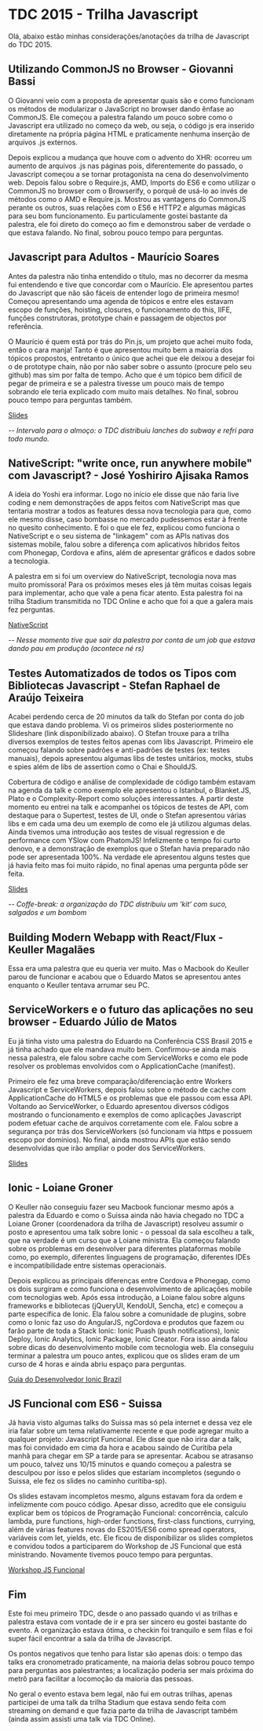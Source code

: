 # TDC 2015 - Trilha Javascript

Olá, abaixo estão minhas considerações/anotações da trilha de Javascript do TDC 2015.


## Utilizando CommonJS no Browser - Giovanni Bassi

O Giovanni veio com a proposta de apresentar quais são e como funcionam os métodos de modularizar o JavaScript no browser dando ênfase ao CommonJS. Ele começou a palestra falando um pouco sobre como o Javascript era utilizado no começo da web, ou seja, o código js era inserido diretamente na própria página HTML e praticamente nenhuma inserção de arquivos .js externos. 

Depois explicou a mudança que houve com o advento do XHR: ocorreu um aumento de arquivos .js nas páginas pois, diferentemente do passado, o Javascript começou a se tornar protagonista na cena do desenvolvimento web. Depois falou sobre o Require.js, AMD, Imports do ES6 e como utilizar o CommonJS no browser com o Browserify, o porquê de usá-lo ao invés de métodos como o AMD e Require.js. Mostrou as vantagens do CommonJS perante os outros, suas relações com o ES6 e HTTP2 e algumas mágicas para seu bom funcionamento. Eu particulamente gostei bastante da palestra, ele foi direto do começo ao fim e demonstrou saber de verdade o que estava falando. No final, sobrou pouco tempo para perguntas.


## Javascript para Adultos - Maurício Soares

Antes da palestra não tinha entendido o título, mas no decorrer da mesma fui entendendo e tive que concordar com o Maurício. Ele apresentou partes do Javascript que não são fáceis de entender logo de primeira mesmo! Começou apresentando uma agenda de tópicos e entre eles estavam escopo de funções, hoisting, closures, o funcionamento do this, IIFE, funções construtoras, prototype chain e passagem de objectos por referência. 

O Maurício é quem está por trás do Pin.js, um projeto que achei muito foda, então o cara manja! Tanto é que apresentou muito bem a maioria dos tópicos propostos, entretanto o único que achei que ele deixou a desejar foi o de prototype chain, não por não saber sobre o assunto (procure pelo seu github) mas sim por falta de tempo. Acho que é um tópico bem dificil de pegar de primeira e se a palestra tivesse um pouco mais de tempo sobrando ele teria explicado com muito mais detalhes. No final, sobrou pouco tempo para perguntas também.

[Slides](https://speakerdeck.com/mauriciosoares/javascript-para-adultos)


*-- Intervalo para o almoço: o TDC distribuíu lanches do subway e refri para todo mundo.*


## NativeScript: "write once, run anywhere mobile" com Javascript? - José Yoshiriro Ajisaka Ramos

A ideia do Yoshi era informar. Logo no início ele disse que não faria live coding e nem demonstrações de apps feitos com NativeScript mas que tentaria mostrar a todos as features dessa nova tecnologia para que, como ele mesmo disse, caso bombasse no mercado pudessemos estar à frente no quesito conhecimento. E foi o que ele fez, explicou como funciona o NativeScript e o seu sistema de "linkagem" com as APIs nativas dos sistemas mobile, falou sobre a diferença com aplicativos híbridos feitos com Phonegap, Cordova e afins, além de apresentar gráficos e dados sobre a tecnologia. 

A palestra em si foi um overview do NativeScript, tecnologia nova mas muito promissora! Para os próximos meses eles já têm muitas coisas legais para implementar, acho que vale a pena ficar atento. Esta palestra foi na trilha Stadium transmitida no TDC Online e acho que foi a que a galera mais fez perguntas.

[NativeScript](https://www.nativescript.org/)


*-- Nesse momento tive que sair da palestra por conta de um job que estava dando pau em produção (acontece né rs)*


## Testes Automatizados de todos os Tipos com Bibliotecas Javascript - Stefan Raphael de Araújo Teixeira

Acabei perdendo cerca de 20 minutos da talk do Stefan por conta do job que estava dando problema. Vi os primeiros slides posteriormente no Slideshare (link disponibilizado abaixo). O Stefan trouxe para a trilha diversos exemplos de testes feitos apenas com libs Javascript. Primeiro ele começou falando sobre padrões e anti-padrões de testes (ex: testes manuais), depois apresentou algumas libs de testes unitários, mocks, stubs e spies além de libs de assertion como o Chai e ShouldJS.

Cobertura de código e análise de complexidade de código também estavam na agenda da talk e como exemplo ele apresentou o Istanbul, o Blanket.JS, Plato e o Complexity-Report como soluções interessantes. A partir deste momento eu entrei na talk e acompanhei os tópicos de testes de API, com destaque para o Supertest, testes de UI, onde o Stefan apresentou várias libs e em cada uma deu um exemplo de como ele já utilizou algumas delas. Ainda tivemos uma introdução aos testes de visual regression e de performance com YSlow com PhatomJS! Infelizmente o tempo foi curto denovo, e a demonstração de exemplos que o Stefan havia preparado não pode ser apresentada 100%. Na verdade ele apresentou alguns testes que já havia feito mas foi muito rápido, no final apenas uma pergunta pôde ser feita.

[Slides](http://www.slideshare.net/stefanteixeira/tdc-2015-so-paulo-testes-automatizados-de-todos-os-tipos-usando-bibliotecas-javascript)


*-- Coffe-break: a organização do TDC distribuiu um 'kit' com suco, salgados e um bombom*


## Building Modern Webapp with React/Flux - Keuller Magalães

Essa era uma palestra que eu queria ver muito. Mas o Macbook do Keuller parou de funcionar e acabou que o Eduardo Matos se apresentou antes enquanto o Keuller tentava arrumar seu PC.


## ServiceWorkers e o futuro das aplicações no seu browser - Eduardo Júlio de Matos

Eu já tinha visto uma palestra do Eduardo na Conferência CSS Brasil 2015 e já tinha achado que ele mandava muito bem. Confirmou-se ainda mais nessa palestra, ele falou sobre cache com ServiceWorks e como ele pode resolver os problemas envolvidos com o ApplicationCache (manifest). 

Primeiro ele fez uma breve comparação/diferenciação entre Workers Javascript e ServiceWorkers, depois falou sobre o método de cache com ApplicationCache do HTML5 e os problemas que ele passou com essa API. Voltando ao ServiceWorker, o Eduardo apresentou diversos códigos mostrando o funcionamento e exemplos de como aplicações Javascript podem efetuar cache de arquivos corretamente com ele. Falou sobre a segurança por trás dos ServiceWorkers (só funcionam via https e possuem escopo por domínios). No final, ainda mostrou APIs que estão sendo desenvolvidas que irão ampliar o poder dos ServiceWorkers.

[Slides](https://github.com/eduardojmatos/service-worker-tdc-sp-2015)


## Ionic - Loiane Groner

O Keuller não conseguiu fazer seu Macbook funcionar mesmo após a palestra da Eduardo e como o Suissa ainda não havia chegado no TDC a Loiane Groner (coordenadora da trilha de Javascript) resolveu assumir o posto e apresentou uma talk sobre Ionic - o pessoal da sala escolheu a talk, que na verdade é um curso que a Loiane ministra. Ela começou falando sobre os problemas em desenvolver para diferentes plataformas mobile como, po exemplo, diferentes linguagens de programação, diferentes IDEs e incompatibilidade entre sistemas operacionais. 

Depois explicou as principais diferenças entre Cordova e Phonegap, como os dois surgiram e como funciona o desenvolvimento de aplicações mobile com tecnologias web. Após essa introdução, a Loiane falou sobre alguns frameworks e bibliotecas (jQueryUI, KendoUI, Sencha, etc) e começou a parte específica de Ionic. Ela falou sobre a comunidade de plugins, sobre como o Ionic faz uso do AngularJS, ngCordova e produtos que fazem ou farão parte de toda a Stack Ionic: Ionic Puash (push notifications), Ionic Deploy, Ionic Analytics, Ionic Package, Ionic Creator. Fora isso ainda falou sobre dicas do desenvolvimento mobile com tecnologia web. Ela conseguiu terminar a palestra um pouco antes, explicou que os slides eram de um curso de 4 horas e ainda abriu espaço para perguntas.

[Guia do Desenvolvedor Ionic Brazil](https://github.com/loiane/guia-do-desenvolvedor)


## JS Funcional com ES6 - Suissa

Já havia visto algumas talks do Suissa mas só pela internet e dessa vez ele iria falar sobre um tema relativamente recente e que pode agregar muito a qualquer projeto: Javascript Funcional. Ele disse que não irira dar a talk, mas foi convidado em cima da hora e acabou saindo de Curitiba pela manhã para chegar em SP a tarde para se apresentar. Acabou se atrasanso um pouco, talvez uns 10/15 minutos e quando começou a palestra se desculpou por isso e pelos slides que estaríam incompletos (segundo o Suissa, ele fez os slides no caminho curitiba-sp). 

Os slides estavam incompletos mesmo, alguns estavam fora da ordem e infelizmente com pouco código. Apesar disso, acredito que ele consiguiu explicar bem os tópicos de Programação Funcional: concorrência, calculo lambda, pure functions, high-order functions, first-class functions, currying, além de várias features novas do ES2015/ES6 como spread operators, variáveis com let, yields, etc. Ele ficou de disponibilizar os slides completos e convidou todos a participarem do Workshop de JS Funcional que está ministrando. Novamente tivemos pouco tempo para perguntas.

[Workshop JS Funcional](https://github.com/Webschool-io/workshop-js-funcional-free)


## Fim

Este foi meu primeiro TDC, desde o ano passado quando vi as trilhas e palestra estava com vontade de ir e pra ser sincero eu gostei bastante do evento. A organização estava ótima, o checkin foi tranquilo e sem filas e foi super fácil encontrar a sala da trilha de Javascript. 

Os pontos negativos que tenho para listar são apenas dois: o tempo das talks era cronometrado praticamente, na maioria delas sobrou pouco tempo para perguntas aos palestrantes; a localização poderia ser mais próxima do metrô para facilitar a locomoção da maioria das pessoas. 

No geral o evento estava bem legal, não fui em outras trilhas, apenas participei de uma talk da trilha Stadium que estava sendo feita com streaming on demand e que fazia parte da trilha de Javascript também (ainda assim assisti uma talk via TDC Online).
